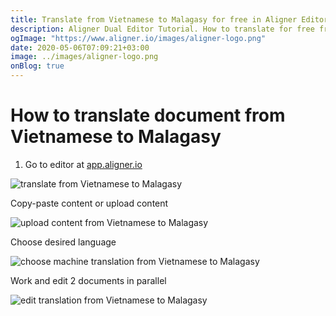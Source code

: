 ```yaml
---
title: Translate from Vietnamese to Malagasy for free in Aligner Editor
description: Aligner Dual Editor Tutorial. How to translate for free from Vietnamese to Malagasy. Aligner is multilingual document management platform. 
ogImage: "https://www.aligner.io/images/aligner-logo.png"
date: 2020-05-06T07:09:21+03:00
image: ../images/aligner-logo.png
onBlog: true
---
```


# How to translate document from Vietnamese to Malagasy

1. Go to editor at [app.aligner.io](https://app.aligner.io "Aligner App web page")

![translate from Vietnamese to Malagasy](../aligner-blank-editor.png "translate from Vietnamese to Malagasy")

Copy-paste content or upload content

![upload content from Vietnamese to Malagasy](../aligner-uploaded-document.png "upload content from Vietnamese to Malagasy")

Choose desired language

![choose machine translation from Vietnamese to Malagasy](../aligner-language-dropdown.png "choose machine translation from Vietnamese to Malagasy")

Work and edit 2 documents in parallel

![edit translation from Vietnamese to Malagasy](../aligner-double-sitded-editor.png "edit translation from Vietnamese to Malagasy")

